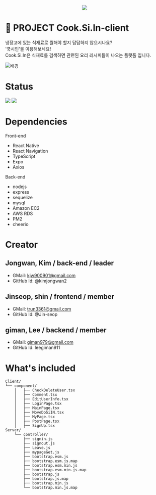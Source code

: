 <p align="center"><img src=https://user-images.githubusercontent.com/64721060/92544882-ebe02c80-f289-11ea-8af1-d0e915abe96f.png></p>

# :bento: PROJECT Cook.Si.In-client
냉장고에 있는 식재료로 뭘해야 할지 답답하지 않으시나요?  
'쿡시인'을 이용해보세요!  
Cook.Si.In은 식재료를 검색하면 관련된 요리 레시피들이 나오는 플랫폼 입니다.

![배경](https://user-images.githubusercontent.com/64721060/92548658-92303000-f292-11ea-953e-aca983973e6e.png)

# Status
<img src="https://img.shields.io/badge/npm-v6.14.8-important?style=flat-square&logo=appveyor"> <img src="https://img.shields.io/badge/node.js-v10.19.0-important?style=flat-square&logo=appveyor"> 

# Dependencies
Front-end
  - React Native
  - React Navigation
  - TypeScript
  - Expo
  - Axios

Back-end
  - nodejs
  - express
  - sequelize
  - mysql
  - Amazon EC2
  - AWS RDS
  - PM2
  - cheerio
  
# Creator
 ## Jongwan, Kim / back-end / leader
 - GMail: kjw900901@gmail.com
 - GitHub Id: @kimjongwan2
 ## Jinseop, shin / frontend / member
 - GMail: trun3361@gmail.com
 - GitHub Id: @Jin-seop
 ## giman, Lee / backend / member
 - GMail: giman979@gmail.com 
 - GitHub Id: leegiman911

# What's included

```text
Client/
└── component/
    │   ├── CheckDeleteUser.tsx
    │   ├── Comment.tsx
    │   ├── EditUserInfo.tsx
    │   ├── LoginPage.tsx
    │   ├── MainPage.tsx
    │   ├── MoveDoSiIN.tsx
    │   ├── MyPage.tsx
    │   ├── PostPage.tsx
    │   ├── SignUp.tsx
Server/    
    └── controller/
        ├── signin.js
        ├── signout.js
        ├── Leave.js
        ├── mypageGet.js
        ├── bootstrap.esm.js
        ├── bootstrap.esm.js.map
        ├── bootstrap.esm.min.js
        ├── bootstrap.esm.min.js.map
        ├── bootstrap.js
        ├── bootstrap.js.map
        ├── bootstrap.min.js
        └── bootstrap.min.js.map
```

